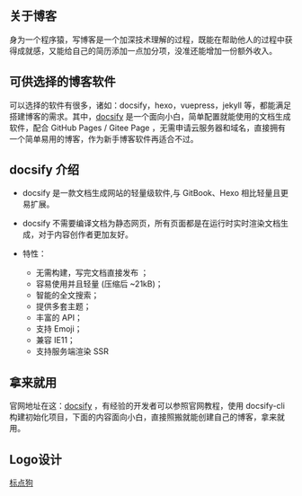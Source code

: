 ## 关于博客

身为一个程序猿，写博客是一个加深技术理解的过程，既能在帮助他人的过程中获得成就感，又能给自己的简历添加一点加分项，没准还能增加一份额外收入。

## 可供选择的博客软件

可以选择的软件有很多，诸如：docsify，hexo，vuepress，jekyll 等，都能满足搭建博客的需求。其中，[docsify](https://docsify.js.org/#/zh-cn/) 是一个面向小白，简单配置就能使用的文档生成软件，配合 GitHub Pages / Gitee Page ，无需申请云服务器和域名，直接拥有一个简单易用的博客，作为新手博客软件再适合不过。

## docsify 介绍

- docsify 是一款文档生成网站的轻量级软件,与 GitBook、Hexo 相比轻量且更易扩展。

- docsify 不需要编译文档为静态网页，所有页面都是在运行时实时渲染文档生成，对于内容创作者更加友好。
- 特性：
  - 无需构建，写完文档直接发布 ；
  - 容易使用并且轻量 (压缩后 ~21kB)；
  - 智能的全文搜索；
  - 提供多套主题；
  - 丰富的 API；
  - 支持 Emoji；
  - 兼容 IE11；
  - 支持服务端渲染 SSR 

## 拿来就用

官网地址在这：[docsify](https://docsify.js.org/#/zh-cn/) ，有经验的开发者可以参照官网教程，使用 docsify-cli 构建初始化项目，下面的内容面向小白，直接照搬就能创建自己的博客，拿来就用。







## Logo设计

[标点狗](https://www.logoko.com.cn/)
